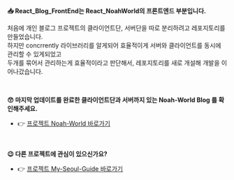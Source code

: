 
**📥 React_Blog_FrontEnd는 React_NoahWorld의 프론트엔드 부분입니다.**

처음에 개인 블로그 프로젝트의 클라이언트단, 서버단을 따로 분리하려고 레포지토리를 만들었습니다.  <br/>
하지만 concrrently 라이브러리를 알게되어 효율적이게 서버와 클라이언트를 동시에 관리할 수 있게되었고 <br/>
두개를 묶어서 관리하는게 효율적이라고 판단해서, 레포지토리를 새로 개설해 개발을 이어나갔습니다.

<br/>


**😙 마지막 업데이트를 완료한 클라이언트단과 서버까지 있는 Noah-World Blog 를 확인해주세요.**

- 👉 [프로젝트 Noah-World 바로가기](https://github.com/noah071610/Next_Noahworld)

<br/>

**😉 다른 프로젝트에 관심이 있으신가요?**

- 👉 [프로젝트 My-Seoul-Guide 바로가기](https://github.com/noah071610/My-Seoul-Guide)

<br/><br/><br/><br/>
